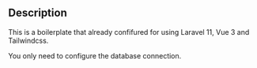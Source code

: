 ## Description

This is a boilerplate that already confifured for using Laravel 11, Vue 3 and Tailwindcss.

You only need to configure the database connection.
